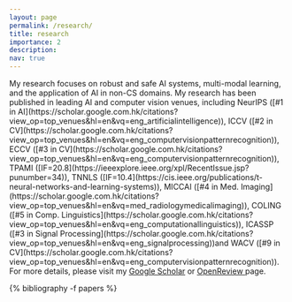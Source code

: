 ```yaml
---
layout: page
permalink: /research/
title: research
importance: 2
description: 
nav: true
---
```


<div class="publications">

<div markdown="1">
My research focuses on robust and safe AI systems, multi-modal learning, and the application of AI in non-CS domains.
My research has been published in leading AI and computer vision venues, including NeurIPS ([#1 in AI](https://scholar.google.com.hk/citations?view_op=top_venues&hl=en&vq=eng_artificialintelligence)), ICCV ([#2 in CV](https://scholar.google.com.hk/citations?view_op=top_venues&hl=en&vq=eng_computervisionpatternrecognition)), ECCV ([#3 in CV](https://scholar.google.com.hk/citations?view_op=top_venues&hl=en&vq=eng_computervisionpatternrecognition)), TPAMI ([IF=20.8](https://ieeexplore.ieee.org/xpl/RecentIssue.jsp?punumber=34)), TNNLS ([IF=10.4](https://cis.ieee.org/publications/t-neural-networks-and-learning-systems)), MICCAI ([#4 in Med. Imaging](https://scholar.google.com.hk/citations?view_op=top_venues&hl=en&vq=med_radiologymedicalimaging)), COLING ([#5 in Comp. Linguistics](https://scholar.google.com.hk/citations?view_op=top_venues&hl=en&vq=eng_computationallinguistics)), ICASSP ([#3 in Signal Processing](https://scholar.google.com.hk/citations?view_op=top_venues&hl=en&vq=eng_signalprocessing))and WACV ([#9 in CV](https://scholar.google.com.hk/citations?view_op=top_venues&hl=en&vq=eng_computervisionpatternrecognition)). For more details, please visit my <a href="https://scholar.google.com.hk/citations?user=bA-9t1cAAAAJ&hl=en"><u>Google Scholar</u></a> or <a href="https://openreview.net/profile?id=~Muhammad_Awais2"> <u>OpenReview</u> </a> page.
</div>

{% bibliography -f papers  %}

</div>

<!-- <p>
<br>
Robust and Safe AI: This includes my work on robust learning for distribution shifts and adversarial attacks.
    <span class='robustness'> Adversarial Robustness </span>:
    This is xyxz
    <br>
    <span class='robustness'> Out of Distribution Robustness  </span>:
    This is xyxz
    <br>
    <span class='robustness'> Robustness to Distribution Shifts </span>:
    This is xyxz

Multi-modal Learning: 

Applications of AI:
</p> -->
